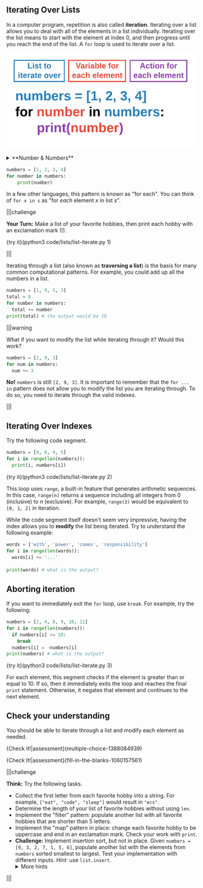 ## Iterating Over Lists

In a computer program, repetition is also called **iteration**. Iterating over a list allows you to deal with all of the elements in a list individually. Iterating over the list means to start with the element at index 0, and then progress until you reach the end of the list. A `for` loop is used to iterate over a list.

![Iteration Variable](.guides/images/iterating-list-variable-name.png)

<details><summary>**Number & Numbers**</summary>In the example below, the iteration variable is `number` and the list is named `numbers`. This is a very common practice in Python. The list is always plural, while the iterating variable is the singular of the list name. Python will not throw an error if this convention is not followed. However, `for number in numbers` helps with the readability of your code. You should follow this convention as often as possible.</details>

```python
numbers = [1, 2, 3, 4]
for number in numbers:
    print(number)
```

In a few other languages, this pattern is known as "for each". You can think of `for x in s` as "for _each_ element _x_ in list _s_".

|||challenge

**Your Turn:** Make a list of your favorite hobbies, then print each hobby with an exclamation mark (!).

{try it}(python3 code/lists/list-iterate.py 1)

|||

Iterating through a list (also known as **traversing a list**) is the basis for many common computational patterns. For example, you could add up all the numbers in a list.

```python
numbers = [1, 9, 5, 3]
total = 0
for number in numbers:
  total += number
print(total) # the output would be 18
```

|||warning

What if you want to modify the list while iterating through it? Would this work?

```python
numbers = [2, 9, 3]
for num in numbers:
  num += 3
```

**No!** `numbers` is still `[2, 9, 3]`. It is important to remember that the `for ... in` pattern does not allow you to modify the list you are iterating through. To do so, you need to iterate through the valid indexes.

|||

## Iterating Over Indexes

Try the following code segment.

```python
numbers = [9, 8, 4, 5]
for i in range(len(numbers)):
  print(i, numbers[i])
```
{try it}(python3 code/lists/list-iterate.py 2)

This loop uses `range`, a built-in feature that generates arithmetic sequences. In this case, `range(n)` returns a sequence including all integers from 0 (inclusive) to _n_ (exclusive). For example, `range(3)` would be equivalent to `[0, 1, 2]` in iteration.

While the code segment itself doesn't seem very impressive, having the index allows you to **modify** the list being iterated. Try to understand the following example:

```python
words = ['with', 'power', 'comes', 'responsibility']
for i in range(len(words)):
  words[i] += '...'

print(words) # what is the output?
```

## Aborting iteration

If you want to immediately exit the `for` loop, use `break`. For example, try the following:

```python
numbers = [2, 4, 8, 9, 10, 11]
for i in range(len(numbers)):
  if numbers[i] >= 10:
    break
  numbers[i] = -numbers[i]
print(numbers) # what is the output?
```
{try it}(python3 code/lists/list-iterate.py 3)

For each element, this segment checks if the element is greater than or equal to 10. If so, then it immediately exits the loop and reaches the final `print` statement. Otherwise, it negates that element and continues to the next element.

## Check your understanding

You should be able to iterate through a list and modify each element as needed.

{Check It!|assessment}(multiple-choice-1388084939)

{Check It!|assessment}(fill-in-the-blanks-1060157561)

|||challenge

**Think:** Try the following tasks.
* Collect the first letter from each favorite hobby into a string. For example, `["eat", "code", "sleep"]` would result in `"ecs"`.
* Determine the length of your list of favorite hobbies without using `len`.
* Implement the "filter" pattern: populate another list with all favorite hobbies that are shorter than 5 letters.
* Implement the "map" pattern in place: change each favorite hobby to be uppercase and end in an exclamation mark. Check your work with `print`.
* **Challenge:** Implement insertion sort, but not in place. Given `numbers = [9, 3, 2, 7, 1, 5, 6]`, populate another list with the elements from `numbers` sorted smallest to largest. Test your implementation with different inputs. _Hint:_ use `list.insert`. <details><summary>More hints</summary>Insertion sort is based on the idea that the list you are populating is always sorted. Therefore, each step involves finding the right position to insert the next element.</details>

|||

